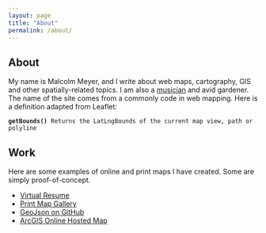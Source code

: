 ```yaml
---
layout: page
title: "About"
permalink: /about/
---
```

## About

My name is Malcolm Meyer, and I write about web maps, cartography, GIS and other spatially-related topics. I am also a [musician](http://malcolmmeyer.tumblr.com) and avid gardener. The name of the site comes from a commonly code in web mapping. Here is a definition adapted from Leaflet:

<pre><code><strong>getBounds()</strong> Returns the LatLngBounds of the current map view, path or polyline</code></pre>

## Work

Here are some examples of online and print maps I have created. Some are simply proof-of-concept.

- [Virtual Resume](http://www.arcgis.com/apps/MapJournal/index.html?appid=97e1a75ea03043c392c1e6b09b1997d0&webmap=f21d3db8cc7e48c885e795bf679dd363)
- [Print Map Gallery](http://getbounds.com/map-gallery "Map Gallery")
- [GeoJson on GitHub](https://github.com/reyemtm/geojson/blob/gh-pages/parks.geojson "GeoJson Sample")
- [ArcGIS Online Hosted Map](http://www.arcgis.com/apps/Viewer/index.html?appid=a7b9fe89135b4f69a51803704c8302b2)
